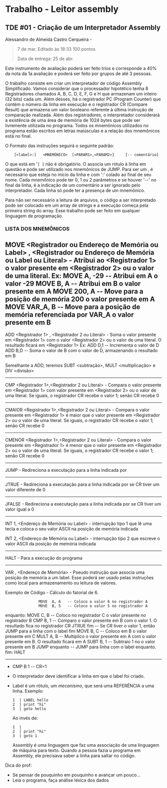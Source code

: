 # Trabalho - Leitor assembly

## TDE #01 - Criação de um Interpretador Assembly
Alessandro de Almeida Castro Cerqueira - 
> 7 de mar. Editado às 18:33
100 pontos
>
> Data de entrega: 25 de abr.

Este instrumento de avaliação poderá ser feito trios e corresponde a 40% da nota da 1a avaliação e poderá ser feito por grupos de até 3 pessoas.

O trabalho consiste em criar um interpretador de código Assembly Simplificado. Vamos considerar que o processador hipotético tenha 8 Registradores chamados A, B, C, D, E, F, G e H que armazenam um inteiro (32 bits) cada um. Além desses, há o registrador PC (Program Counter) que contém o número da linha em execução e o registrador CR (Compare Result) que armazena um valor booleano referente à última instrução de comparação realizada. Além dos registradores, o interpretador considerará a existência de uma área de memória de 1024 bytes que pode ser livremente utilizada no programa. Todos os mnemônicos utilizados no programa estão escritos em letras maiúsculas e a relação dos mnemônicos está no final.

O Formato das instruções seguirá o seguinte padrão:
```
    [<label>:]   <MNEMÔNICO>  [<PARAM1>,<PARAM2>]     [-- comentário]
```

O que está em '`[ ]` não é obrigatório. O <label> associa um rótulo à linha em questão e pode ser utilizado nos mnemônicos de JUMP. Para ser um <label>, é necessário que esteja no início da linha e com ':' colado ao final de seu nome. Cada mnemônico pode ter 0, 1 ou 2 parâmetros e se houver '--' no final da linha, é a indicação de um comentário a ser ignorado pelo interpretador. Cada linha só pode ter a presença de um mnemônico.

Para não ser necessário a leitura de arquivos, o código a ser interpretado pode ser colocado em um array de strings e a execução começa pela primeira string do array. Esse trabalho pode ser feito em qualquer linguagem de programação.

### LISTA DOS MNEMÔNICOS

MOVE <Registrador ou Endereço de Memória ou Label> , <Registrador ou Endereço de Memória ou Label  ou Literal> - Atribui ao <Registrador 1> o valor presente em <Registrador 2> ou o valor de uma literal.
Ex:
    MOVE A, -29         -- Atribui em A o valor -29
    MOVE B, A            -- Atribui em B o valor presente em A
    MOVE 200, A        -- Move para a posição de memória 200 o valor presente em A
    MOVE VAR_A, B    -- Move para a posição de memória referenciada por VAR_A o valor presente em B
----------------------------------
ADD <Registrador 1> , <Registrador 2 ou Literal> - Soma o valor presente em <Registrador 1> com o valor <Registrador 2> ou o valor de uma literal. O resultado ficará em <Registrador 1>
Ex:
    ADD D,1  -- Incrementa o valor de D
    ADD B,D  -- Soma o valor de B com o valor de D, armazenando o resultado em B
     
Semelhante a ADD, teremos SUBT <subtração>, MULT <multiplicação> e DIV <divisão>

----------------------------------
CMP <Registrador 1>,<Registrador 2 ou Literal> - Compara o valor presente em <Registrador 1> com valor presente em <Registrador 2> ou o valor de uma literal. Se iguais, o registrador CR recebe o valor 1; senão CR recebe 0

----------------------------------
CMAIOR <Registrador 1>,<Registrador 2 ou Literal> - Compara o valor presente em <Registrador 1> é maior que o valor presente em <Registrador 2> ou o valor de uma literal. Se iguais, o registrador CR recebe o valor 1; senão CR recebe 0

----------------------------------
CMENOR <Registrador 1>,<Registrador 2 ou Literal> - Compara o valor presente em <Registrador 1> é menor que o valor presente em <Registrador 2> ou o valor de uma literal. Se iguais, o registrador CR recebe o valor 1; senão CR recebe 0

----------------------------------
JUMP <label> - Redireciona a executação para a linha indicada por <label>

----------------------------------
JTRUE  <label> - Redireciona a executação para a linha indicada por <label> se CR tiver um valor diferente de 0

----------------------------------
JFALSE <label> - Redireciona a executação para a linha indicada por <label> se CR tiver um valor igual a 0

----------------------------------
INT 1, <Endereço de Memória ou Label> - interrupção tipo 1 que lê uma tecla e coloca o seu valor ASCII na posição de memória indicada

INT 2, <Endereço de Memória ou Label> - interrupção tipo 2 que escreve o valor ASCII da posição de memória indicada

----------------------------------
HALT - Para a execução do programa

----------------------------------
VAR  <Label>, <Endereço de Memória> - Pseudo instrução que associa uma posição de memória a um label. Esse poderá ser usado pelas instruções como local para armazenamento ou leitura de valores.

Exemplo de Código - Cálculo do fatorial de 6.

                   MOVE  A, 6   -- Coloco o valor 6 no registrador A
                   MOVE  B, 5   -- Coloco o valor 5 no registrador A
enquanto:  MOVE  C, B  -- Coloco no registrador C o valor presente no registrador B
                   CMP   B, 1    --  Comparo o valor presente em B com o valor 1. O resultado fica no registrador CR
                   JTRUE fim   -- Se CR tiver o valor 1, então JUMP para a linha com o label fim
                   MOVE B, C   -- Coloco em B o valor presente em C
                   MULT A, B   -- Multiplico o valor presente em A com o valor presente em B. O resultado ficará em A
                   SUBT B, 1    -- Subtraio 1 no o valor presente em B 
                  JUMP enquanto -- JUMP para linha com o label enquanto.
fim:            HALT

---

* CMP B 1 -- CR=1
* O interpretador deve identificar a linha em que o label foi criado.
* Label é um rótulo, um _mecanismo_, que será uma REFERÊNCIA a uma linha.
  Exemplo:
  ```
  1  | LABEL hello
  2  | print "hi"
  3  | goto hello
  ```
  Ao invés de:
  ```
  1  | 
  2  | print "hi"
  3  | goto 1
  ```

  Assembly é uma linguagem que faz uma associação de uma linguagem de mãquina para texto.
  Quando a pessoa fazia u programa em Assembly, ele precisava saber a linha para saltar no código.

Dica do prof:
* Se pensar de pouquinho em pouquinho e avançar um pouco...
* Leia o programa, faça análise léxica dos dados
